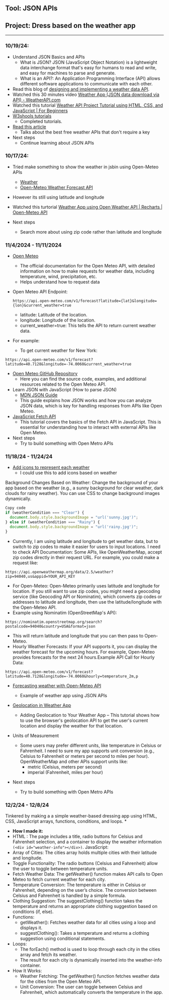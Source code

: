

## Tool: **JSON APIs**

## Project: **Dress based on the weather app**

---

### 10/19/24:
*  Understand JSON Basics and APIs
   * What is JSON? JSON (JavaScript Object Notation) is a lightweight data interchange format that's easy for humans to read and write, and easy for machines to parse and generate.
   * What is an API?: An Application Programming Interface (API) allows different software applications to communicate with each other.
* Read this blog of [designing and implementing a weather data API](https://www.tinybird.co/blog-posts/designing-and-implementing-a-weather-data-api).
* Watched this 30 minutes video [Weather App (JSON data download via API) - WeatherAPI.com](https://www.youtube.com/watch?v=QY8KvyzZUQ4)
* Watched this tutorial [Weather API Project Tutorial using HTML, CSS, and JavaScript | For Beginners](https://www.youtube.com/watch?v=JubKY5p3qRc)
* [W3shools tutorials ](https://www.w3schools.com/js/js_json_intro.asp)
   * Completed tutorials.
* [Read this article](https://weatherstack.com/free-weather-api-no-key#:~:text=Among%20the%20free%20Weather%20APIs,need%20for%20an%20API%20key.)
  * Talks about the best free weather APIs that don't require a key
* Next steps
   *  Continue learning about JSON APIs



### 10/17/24:
* Tried make something to show the weather in jsbin using Open-Meteo APIs
   * [Weather](ny-weather.png)
   * [Open-Meteo Weather Forecast API](https://open-meteo.com/en/docs#latitude=40.7143&longitude=-74.006&current=temperature_2m&forecast_days=1)
* However its still using latitude and longitude
* Watched this turtorial [Weather App using Open Weather API | Recharts | Open-Meteo API](https://www.youtube.com/watch?v=LHAAT9cnQlY)


* Next steps
   *  Search more about using zip code rather than latitude and longitude

### 11/4/2024  - 11/11/2024
* [Open Meteo](https://open-meteo.com/)
    * The official documentation for the Open Meteo API, with detailed information on how to make requests for weather data, including temperature, wind, precipitation, etc.
    * Helps understand how to request data
* Open Meteo API Endpoint:

   `https://api.open-meteo.com/v1/forecast?latitude={lat}&longitude={lon}&current_weather=true`

     * latitude: Latitude of the location.
     * longitude: Longitude of the location.
     * current_weather=true: This tells the API to return current weather data.
* For example:
   * To get current weather for New York:

`https://api.open-meteo.com/v1/forecast?latitude=40.7128&longitude=-74.0060&current_weather=true`
* [Open Meteo GitHub Repository](https://github.com/Open-Meteo)
    * Here you can find the source code, examples, and additional resources related to the Open Meteo API.
* Learn JSON with JavaScript (How to parse JSON)
     * [MDN JSON Guide](https://developer.mozilla.org/en-US/docs/Learn/JavaScript/Objects/JSON)
     * This guide explains how JSON works and how you can analyze JSON data, which is key for handling responses from APIs like Open Meteo.
* [JavaScript Fetch API](https://www.youtube.com/watch?v=Oive66jrwBs)
     * This tutorial covers the basics of the Fetch API in JavaScript. This is essential for understanding how to interact with external APIs like Open Meteo.
* Next steps
   *  Try to build something with Open Metro APIs
 
### 11/18/24 - 11/24/24
* [Add icons to represent each weather](https://github.com/open-meteo/open-meteo/issues/789)
    * I could use this to add icons based on weather
 
Background Changes Based on Weather: Change the background of your app based on the weather (e.g., a sunny background for clear weather, dark clouds for rainy weather). You can use CSS to change background images dynamically.

```js
Copy code
if (weatherCondition === "Clear") {
  document.body.style.backgroundImage = "url('sunny.jpg')";
} else if (weatherCondition === "Rainy") {
  document.body.style.backgroundImage = "url('rainy.jpg')";
}
```
* Currently, I am using latitude and longitude to get weather data, but to switch to zip codes to make it easier for users to input locations. I need to check API Documentation: Some APIs, like OpenWeatherMap, accept zip codes directly in their request URL. For example, you could make a request like:

`https://api.openweathermap.org/data/2.5/weather?zip=94040,us&appid=YOUR_API_KEY`

* For Open-Meteo: Open-Meteo primarily uses latitude and longitude for location. If you still want to use zip codes, you might need a geocoding service (like Geocoding API or Nominatim), which converts zip codes or addresses to latitude and longitude, then use the latitude/longitude with the Open-Meteo API.
* Example using Nominatim (OpenStreetMap's API):

 `https://nominatim.openstreetmap.org/search?postalcode=94040&country=USA&format=json 
 `

 *  This will return latitude and longitude that you can then pass to Open-Meteo.
 *  Hourly Weather Forecasts: If your API supports it, you can display the weather forecast for the upcoming hours. For example, Open-Meteo provides forecasts for the next 24 hours.Example API Call for Hourly Data:

`https://api.open-meteo.com/v1/forecast?latitude=40.7128&longitude=-74.0060&hourly=temperature_2m,p`

* [Forecasting weather with Open-Meteo API](https://medium.com/@owmo13/forecasting-weather-with-open-meteo-api-using-jetpack-compose-7e58387f10e1)
    * Example of weather app using JSON APIs
* [Geolocation in Weather App](https://developer.mozilla.org/en-US/docs/Web/API/Geolocation_API/Using_the_Geolocation_API)
    * Adding Geolocation to Your Weather App – This tutorial shows how to use the browser's geolocation API to get the user's current location and display the weather for that location.
* Units of Measurement
    * Some users may prefer different units, like temperature in Celsius or Fahrenheit. I need to sure my app supports unit conversion (e.g., Celsius to Fahrenheit or meters per second to miles per hour). OpenWeatherMap and other APIs support units like:
         * metric (Celsius, meters per second)
         * imperial (Fahrenheit, miles per hour)

* Next steps
    * Try to build something with Open Metro APIs

### 12/2/24 - 12/8/24
Tinkered by making a a simple weather-based dressing app using HTML, CSS, JavaScript arrays, functions, conditions, and loops. 
   *
* **How I made it:**
* HTML : The page includes a title, radio buttons for Celsius and Fahrenheit selection, and a container to display the weather information `(<div id="weather-info"></div>)`.
JavaScript:
* Array of Cities: The cities array holds multiple cities with their latitude and longitude.
* Toggle Functionality: The radio buttons (Celsius and Fahrenheit) allow the user to toggle between temperature units.  
* Fetch Weather Data: The getWeather() function makes API calls to Open Meteo to fetch current weather for each city.
* Temperature Conversion: The temperature is either in Celsius or Fahrenheit, depending on the user’s choice. The conversion between Celsius and Fahrenheit is handled by a simple formula.
* Clothing Suggestion: The suggestClothing() function takes the temperature and returns an appropriate clothing suggestion based on conditions (if, else).
* Functions:
    * getWeather(): Fetches weather data for all cities using a loop and displays it.
    * suggestClothing(): Takes a temperature and returns a clothing suggestion using conditional statements.
* Loops:
    * The forEach() method is used to loop through each city in the cities array and fetch its weather.
    * The result for each city is dynamically inserted into the weather-info container.
* How It Works:
    * Weather Fetching: The getWeather() function fetches weather data for the cities from the Open Meteo API.
    * Unit Conversion: The user can toggle between Celsius and Fahrenheit, which automatically converts the temperature in the app.


<!--
* Links you used today (websites, videos, etc)
* Things you tried, progress you made, etc
* Challenges, a-ha moments, etc
* Questions you still have
* What you're going to try next
-->
